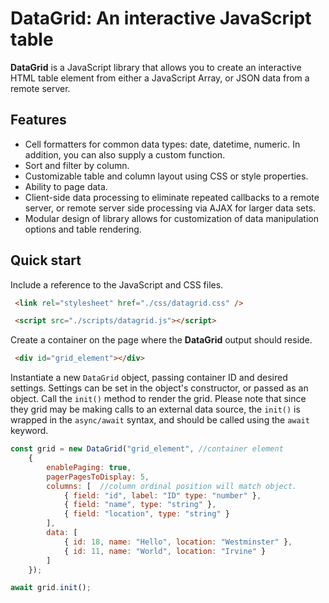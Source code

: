 # DataGrid: An interactive JavaScript table
**DataGrid** is a JavaScript library that allows you to create an interactive HTML table element from either a JavaScript Array, or JSON data from a remote server.  

## Features
* Cell formatters for common data types: date, datetime, numeric.  In addition, you can also supply a custom function.
* Sort and filter by column.
* Customizable table and column layout using CSS or style properties.
* Ability to page data.
* Client-side data processing to eliminate repeated callbacks to a remote server, or remote server side processing via AJAX for larger data sets.
* Modular design of library allows for customization of data manipulation options and table rendering.

## Quick start

Include a reference to the JavaScript and CSS files.
```html
 <link rel="stylesheet" href="./css/datagrid.css" />

 <script src="./scripts/datagrid.js"></script>
```

Create a container on the page where the **DataGrid** output should reside.
```html
 <div id="grid_element"></div>
```

Instantiate a new `DataGrid` object, passing container ID and desired settings.  Settings can be set in the object's constructor, or passed as an object.  Call the `init()` method to render the grid.  Please note that since they grid may be making calls to an external data source, the `init()` is wrapped in the `async/await` syntax, and should be called using the `await` keyword.
```js
const grid = new DataGrid("grid_element", //container element
    {
        enablePaging: true,
        pagerPagesToDisplay: 5,
        columns: [  //column ordinal position will match object.
            { field: "id", label: "ID" type: "number" }, 
            { field: "name", type: "string" },
            { field: "location", type: "string" }
        ], 
        data: [
            { id: 18, name: "Hello", location: "Westminster" },
            { id: 11, name: "World", location: "Irvine" }
        ]
    });  

await grid.init();
```